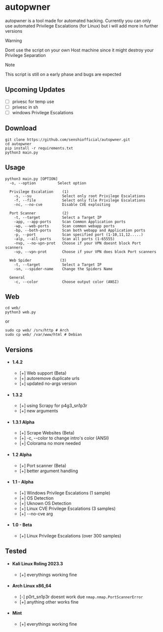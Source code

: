 # autopwner

autopwner is a tool made for automated hacking. Currently you can only use automated Privilege Escalations (for Linux) but i will add more in further versions
> [!WARNING]
> Dont use the script on your own Host machine since it might destroy your Privilege Separation

> [!NOTE]
> This script is still on a early phase and bugs are expected 

## Upcoming Updates
- [ ] privesc for temp use
- [ ] privesc in sh
- [ ] windows Privilege Escalations

## Download
```
git clone https://github.com/senshiofficial/autopwner.git
cd autopwner
pip install -r requirements.txt
python3 main.py
```

## Usage
```
python3 main.py [OPTION]
  -o, --option          Select option  
  
  Privilege Escalation    (1)
	-s, --su              Select only root Privilege Escalations
	-f, --file            Select only file Privilege Escalations
	-nc, --no-cve         Disable CVE exploiting

  Port Scanner            (2)
	-t, --target          Select a Target IP
	-app, --app-ports     Scan Common Application ports
	-wp, --web-ports      Scan common webapp ports
	-bp, --both-ports     Scan both webapp and Application ports
	-p, --port            Scan specified port (1-10,11,12.....)
	-alp, --all-ports     Scan all ports (1-65555)
	-nvp, --no-vpn-prot   Choose if your VPN doesnt block Port scanners
	-vp, --vpn-prot       Choose if your VPN does block Port scanners

  Web Spider             (3)
	-t, --target          Select a Target IP
	-sn, --spider-name    Change the Spiders Name

  General
	-c, --color           Choose output color (ANSI)
```

## Web
```
cd web/
python3 web.py
```
or
```
sudo cp web/ /srv/http # Arch
sudo cp web/ /var/www/html # Debian
```
## Versions
- #### 1.4.2
	- [+] Web support (Beta)
	- [+] autoremove duplicate urls 
	- [+] updated no-args version
- #### 1.3.2
	- [+] using Scrapy for p4g3_sn1p3r
	- [+]  new arguments
- #### 1.3.1 Alpha
	- [+] Scrape Websites (Beta)
	- [+] -c, --color to change intro's color (ANSI)
	- [+] Colorama no more needed 
- #### 1.2 Alpha
	- [+] Port scanner (Beta)
	- [+] better argument handling
- #### 1.1 - Alpha
	- [+] Windows Privilege Escalations (1 sample)
	- [+] OS Detection
	- [+] Uknown OS Detection 
	- [+] Linux CVE Privilege Escalations (3 samples)
	- [+] --no-cve arg 
- #### 1.0 - Beta
	- [+] Linux Privilege Escalations (over 300 samples)

## Tested
- #### Kali Linux Roling 2023.3
	- [+] everythings working fine
- #### Arch Linux x86_64
	- [-] p0rt_sn1p3r doesnt work due `nmap.nmap.PortScannerError`
	- [+] anything other works fine
- #### Mint
	- [+] everythings working fine